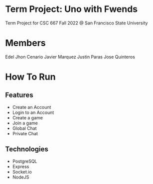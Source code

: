 # Term Project: Uno with Fwends

Term Project for CSC 667 Fall 2022 @ San Francisco State University

# Members
Edel Jhon Cenario
Javier Marquez
Justin Paras
Jose Quinteros

# How To Run 

## Features
  - Create an Account 
  - Login to an Account
  - Create a game
  - Join a game
  - Global Chat
  - Private Chat

## Technologies
  - PostgreSQL
  - Express
  - Socket.io
  - NodeJS
  
